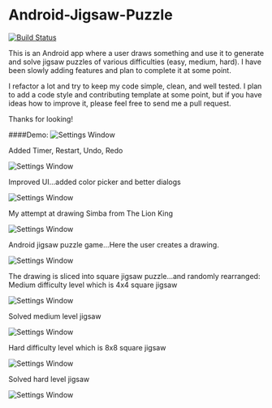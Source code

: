 Android-Jigsaw-Puzzle
=====================

[![Build Status](https://travis-ci.org/julesbond007/Android-Jigsaw-Puzzle.svg)](https://travis-ci.org/julesbond007/Android-Jigsaw-Puzzle)

This is an Android app where a user draws something and use it to generate and solve jigsaw puzzles of various difficulties (easy, medium, hard).  I have been slowly adding features and plan to complete it at some point.  

I refactor a lot and try to keep my code simple, clean, and well tested.  I plan to add a code style and contributing template at some point, but if you have ideas how to improve it, please feel free to send me a pull request.

Thanks for looking!

####Demo:
![Settings Window](https://raw.github.com/julesbond007/Android-Jigsaw-Puzzle/master/docs/screenshots/demo.gif)

Added Timer, Restart, Undo, Redo

![Settings Window](https://raw.github.com/julesbond007/Android-Jigsaw-Puzzle/master/docs/screenshots/jigsaw_timer.png)

Improved UI...added color picker and better dialogs

![Settings Window](https://raw.github.com/julesbond007/Android-Jigsaw-Puzzle/master/docs/screenshots/color_picker.png)

My attempt at drawing Simba from The Lion King

![Settings Window](https://raw.github.com/julesbond007/Android-Jigsaw-Puzzle/master/docs/screenshots/simba.png)

Android jigsaw puzzle game...Here the user creates a drawing.

![Settings Window](https://raw.github.com/julesbond007/Android-Jigsaw-Puzzle/master/docs/screenshots/original_drawing.png)

The drawing is sliced into square jigsaw puzzle...and randomly rearranged:
Medium difficulty level which is 4x4 square jigsaw

![Settings Window](https://raw.github.com/julesbond007/Android-Jigsaw-Puzzle/master/docs/screenshots/jigsaw_puzzle.png)


Solved medium level jigsaw

![Settings Window](https://raw.github.com/julesbond007/Android-Jigsaw-Puzzle/master/docs/screenshots/tiled_jigsaw.png)


Hard difficulty level which is 8x8 square jigsaw

![Settings Window](https://raw.github.com/julesbond007/Android-Jigsaw-Puzzle/master/docs/screenshots/hard_puzzle.png)


Solved hard level jigsaw

![Settings Window](https://raw.github.com/julesbond007/Android-Jigsaw-Puzzle/master/docs/screenshots/hard_solved.png)
